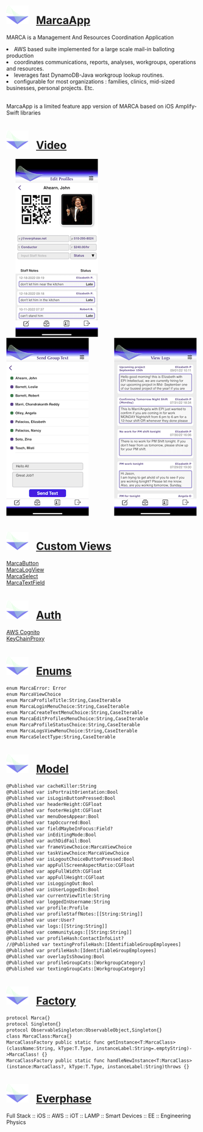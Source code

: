 # ![Marca Banner](Assets.xcassets/smallestlogo.png) &nbsp; <a href="https://github.com/jahearnco/MarcaApp/tree/main/MarcaApp">MarcaApp</a>
MARCA is a Management And Resources Coordination Application

<li>AWS based suite implemented for a large scale mail-in balloting production

<li>coordinates communications, reports, analyses, workgroups, operations and resources.

<li>leverages fast DynamoDB-Java workgroup lookup routines.

<li>configurable for most organizations : families, clinics, mid-sized businesses, personal projects. Etc.
<a name="vid" /><br/><br/>

MarcaApp is a limited feature app version of MARCA based on iOS Amplify-Swift libraries
# ![Marca Banner](Assets.xcassets/smallestlogo.png) &nbsp; <a href="https://youtu.be/eff2Ofq2ft0">Video</a>
   &nbsp; &nbsp; &nbsp; ![Marca Banner](Assets.xcassets/profile_1.png) &nbsp; &nbsp; &nbsp; &nbsp; &nbsp; &nbsp; &nbsp; &nbsp;  ![Marca Banner](Assets.xcassets/groupText.png) &nbsp; &nbsp; &nbsp; &nbsp; &nbsp; &nbsp; &nbsp; &nbsp; ![Marca Banner](Assets.xcassets/viewLogs.png)

# ![Marca Banner](Assets.xcassets/smallestlogo.png) &nbsp; <a href="https://github.com/jahearnco/MarcaApp/tree/main/MarcaApp/Views/CustomViews">Custom Views</a>
   <a href="https://github.com/jahearnco/MarcaApp/tree/main/MarcaApp/Views/CustomViews/MarcaButton.swift">MarcaButton</a><br/>
   <a href="https://github.com/jahearnco/MarcaApp/tree/main/MarcaApp/Views/CustomViews/MarcaLogView.swift">MarcaLogView</a><br/>
   <a href="https://github.com/jahearnco/MarcaApp/tree/main/MarcaApp/Views/CustomViews/MarcaSelect.swift">MarcaSelect</a><br/>
   <a href="https://github.com/jahearnco/MarcaApp/tree/main/MarcaApp/Views/CustomViews/MarcaTextField.swift">MarcaTextField</a>
# ![Marca Banner](Assets.xcassets/smallestlogo.png) &nbsp; <a href="https://github.com/jahearnco/MarcaApp/tree/main/MarcaApp/Ancillary/Auth">Auth</a>
   <a href="https://github.com/jahearnco/MarcaApp/blob/main/MarcaApp/Ancillary/Auth/Cognito.swift">AWS Cognito</a><br/>
   <a href="https://github.com/jahearnco/MarcaApp/blob/main/MarcaApp/Ancillary/Auth/KeyChainProxy.swift">KeyChainProxy</a>
# ![Marca Banner](Assets.xcassets/smallestlogo.png) &nbsp; <a href="https://github.com/jahearnco/MarcaApp/blob/main/MarcaApp/Ancillary/Constants/MarcaEnums.swift">Enums</a>
    enum MarcaError: Error
    enum MarcaViewChoice
    enum MarcaProfileTitle:String,CaseIterable
    enum MarcaLoginMenuChoice:String,CaseIterable
    enum MarcaCreateTextMenuChoice:String,CaseIterable
    enum MarcaEditProfilesMenuChoice:String,CaseIterable
    enum MarcaProfileStatusChoice:String,CaseIterable
    enum MarcaLogsViewMenuChoice:String,CaseIterable
    enum MarcaSelectType:String,CaseIterable
# ![Marca Banner](Assets.xcassets/smallestlogo.png) &nbsp; <a href="https://github.com/jahearnco/MarcaApp/blob/main/MarcaApp/Ancillary/Models/_M.swift">Model</a>
    @Published var cacheKiller:String
    @Published var isPortraitOrientation:Bool
    @Published var isLoginButtonPressed:Bool
    @Published var headerHeight:CGFloat
    @Published var footerHeight:CGFloat
    @Published var menuDoesAppear:Bool
    @Published var tapOccurred:Bool
    @Published var fieldMaybeInFocus:Field?
    @Published var inEditingMode:Bool
    @Published var authDidFail:Bool
    @Published var frameViewChoice:MarcaViewChoice
    @Published var taskViewChoice:MarcaViewChoice
    @Published var isLogoutChoiceButtonPressed:Bool
    @Published var appFullScreenAspectRatio:CGFloat
    @Published var appFullWidth:CGFloat
    @Published var appFullHeight:CGFloat
    @Published var isLoggingOut:Bool
    @Published var isUserLoggedIn:Bool
    @Published var currentViewTitle:String
    @Published var loggedInUsername:String
    @Published var profile:Profile
    @Published var profileStaffNotes:[[String:String]]
    @Published var user:User?
    @Published var logs:[[String:String]]
    @Published var communityLogs:[[String:String]]
    @Published var profileHash:ContactInfoList?
    //@Published var textingProfileHash:[IdentifiableGroupEmployees]
    @Published var profileHash:[IdentifiableGroupEmployees]
    @Published var overlayIsShowing:Bool
    @Published var profileGroupCats:[WorkgroupCategory]
    @Published var textingGroupCats:[WorkgroupCategory]
# ![Marca Banner](Assets.xcassets/smallestlogo.png) &nbsp; <a href="https://github.com/jahearnco/MarcaApp/tree/main/MarcaApp/Ancillary/Factories">Factory</a>
    protocol Marca{}
    protocol Singleton{}
    protocol ObservableSingleton:ObservableObject,Singleton{}
    class MarcaClass:Marca{}
    MarcaClassFactory public static func getInstance<T:MarcaClass>(className:String, kType:T.Type, instanceLabel:String=.emptyString)->MarcaClass! {} 
    MarcaClassFactory public static func handleNewInstance<T:MarcaClass>(instance:MarcaClass?, kType:T.Type, instanceLabel:String)throws {}
# ![End Banner](Assets.xcassets/smallestlogo.png) &nbsp; <a href="https://www.everphase.net/resume">Everphase</a>
Full Stack :: iOS :: AWS :: iOT :: LAMP :: Smart Devices :: EE :: Engineering Physics

